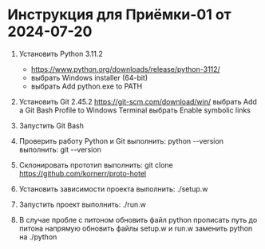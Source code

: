 # Инструкция для Приёмки-01 от 2024-07-20

1. Установить Python 3.11.2

    * https://www.python.org/downloads/release/python-3112/
    * выбрать Windows installer (64-bit)
    * выбрать Add python.exe to PATH

2. Установить Git 2.45.2
    https://git-scm.com/download/win/
    выбрать Add a Git Bash Profile to Windows Terminal
    выбрать Enable symbolic links
3. Запустить Git Bash
4. Проверить работу Python и Git
    выполнить: python --version
    выполнить: git --version
5. Склонировать прототип
    выполнить: git clone https://github.com/kornerr/proto-hotel
6. Установить зависимости проекта
    выполнить: ./setup.w
7. Запустить проект 
    выполнить: ./run.w
8. В случае пробле с питоном
    обновить файл python
        прописать путь до питона напрямую
    обновить файлы setup.w и run.w
        заменить python на ./python
